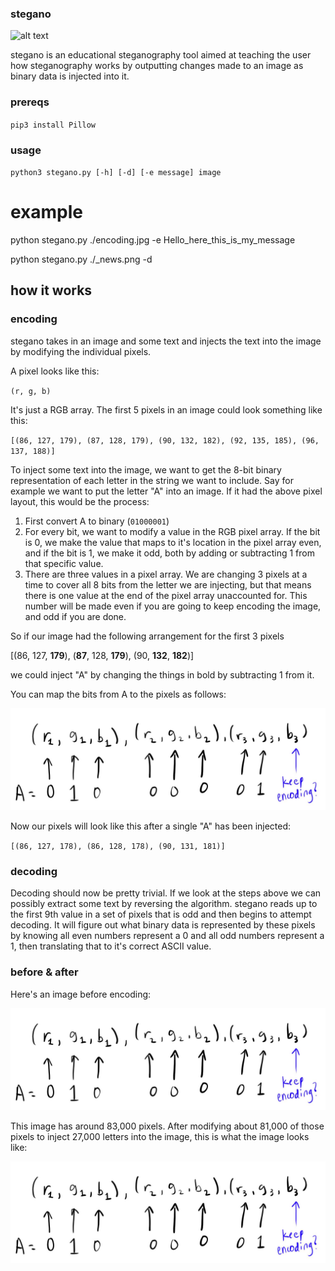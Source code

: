 ### **stegano**

![alt text](https://www.secion.de/assets/images/c/Steganographie_Malware-53e7fdcd.jpeg)

stegano is an educational steganography tool aimed at teaching the user how steganography works by outputting changes made to an image as binary data is injected into it.

### prereqs
`pip3 install Pillow`
### usage 

`python3 stegano.py [-h] [-d] [-e message] image`

# example 
python stegano.py ./encoding.jpg -e Hello_here_this_is_my_message 

python stegano.py ./_news.png -d

## how it works 

### encoding 

stegano takes in an image and some text and injects the text into the image by modifying the individual pixels. 

A pixel looks like this:

`(r, g, b)`

It's just a RGB array. The first 5 pixels in an image could look something like this:

`[(86, 127, 179), (87, 128, 179), (90, 132, 182), (92, 135, 185), (96, 137, 188)]`

To inject some text into the image, we want to get the 8-bit binary representation of each letter in the string we want to include. Say for example we want to put the letter "A" into an image. If it had the above pixel layout, this would be the process: 

1. First convert A to binary (`01000001`)
2. For every bit, we want to modify a value in the RGB pixel array. If the bit is 0, we make the value that maps to it's location in the pixel array even, and if the bit is 1, we make it odd, both by adding or subtracting 1 from that specific value. 
3. There are three values in a pixel array. We are changing 3 pixels at a time to cover all 8 bits from the letter we are injecting, but that means there is one value at the end of the pixel array unaccounted for. This number will be made even if you are going to keep encoding the image, and odd if you are done. 

So if our image had the following arrangement for the first 3 pixels

[(86, 127, **179**), (**87**, 128, **179**), (90, **132**, **182**)]

we could inject "A" by changing the things in bold by subtracting 1 from it.

You can map the bits from A to the pixels as follows:

![alt text](./encoding.jpg)

Now our pixels will look like this after a single "A" has been injected:

`[(86, 127, 178), (86, 128, 178), (90, 131, 181)]`

### decoding 

Decoding should now be pretty trivial. If we look at the steps above we can possibly extract some text by reversing the algorithm. stegano reads up to the first 9th value in a set of pixels that is odd and then begins to attempt decoding. It will figure out what binary data is represented by these pixels by knowing all even numbers represent a 0 and all odd numbers represent a 1, then translating that to it's correct ASCII value. 


### before & after

Here's an image before encoding:

![alt text](./encoding.jpg)

This image has around 83,000 pixels. After modifying about 81,000 of those pixels to inject 27,000 letters into the image, this is what the image looks like:

![alt text](./_new.png)

